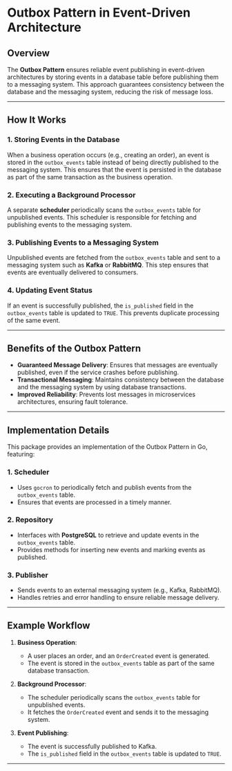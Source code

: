 # Outbox Pattern in Event-Driven Architecture

## Overview

The **Outbox Pattern** ensures reliable event publishing in event-driven architectures by storing events in a database table before publishing them to a messaging system. This approach guarantees consistency between the database and the messaging system, reducing the risk of message loss.

---

## How It Works

### 1. Storing Events in the Database

When a business operation occurs (e.g., creating an order), an event is stored in the `outbox_events` table instead of being directly published to the messaging system. This ensures that the event is persisted in the database as part of the same transaction as the business operation.

### 2. Executing a Background Processor

A separate **scheduler** periodically scans the `outbox_events` table for unpublished events. This scheduler is responsible for fetching and publishing events to the messaging system.

### 3. Publishing Events to a Messaging System

Unpublished events are fetched from the `outbox_events` table and sent to a messaging system such as **Kafka** or **RabbitMQ**. This step ensures that events are eventually delivered to consumers.

### 4. Updating Event Status

If an event is successfully published, the `is_published` field in the `outbox_events` table is updated to `TRUE`. This prevents duplicate processing of the same event.

---

## Benefits of the Outbox Pattern

- **Guaranteed Message Delivery**: Ensures that messages are eventually published, even if the service crashes before publishing.
- **Transactional Messaging**: Maintains consistency between the database and the messaging system by using database transactions.
- **Improved Reliability**: Prevents lost messages in microservices architectures, ensuring fault tolerance.

---

## Implementation Details

This package provides an implementation of the Outbox Pattern in Go, featuring:

### 1. **Scheduler**
- Uses `gocron` to periodically fetch and publish events from the `outbox_events` table.
- Ensures that events are processed in a timely manner.

### 2. **Repository**
- Interfaces with **PostgreSQL** to retrieve and update events in the `outbox_events` table.
- Provides methods for inserting new events and marking events as published.

### 3. **Publisher**
- Sends events to an external messaging system (e.g., Kafka, RabbitMQ).
- Handles retries and error handling to ensure reliable message delivery.

---

## Example Workflow

1. **Business Operation**:
    - A user places an order, and an `OrderCreated` event is generated.
    - The event is stored in the `outbox_events` table as part of the same database transaction.

2. **Background Processor**:
    - The scheduler periodically scans the `outbox_events` table for unpublished events.
    - It fetches the `OrderCreated` event and sends it to the messaging system.

3. **Event Publishing**:
    - The event is successfully published to Kafka.
    - The `is_published` field in the `outbox_events` table is updated to `TRUE`.

---